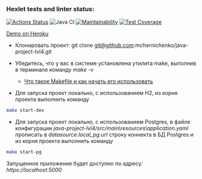 ### Hexlet tests and linter status:
[![Actions Status](https://github.com/mchernichenko/java-project-lvl4/workflows/hexlet-check/badge.svg)](https://github.com/mchernichenko/java-project-lvl4/actions)
![Java CI](https://github.com/mchernichenko/java-project-lvl4/actions/workflows/java-ci.yml/badge.svg)
[![Maintainability](https://api.codeclimate.com/v1/badges/5493257ef1549804949c/maintainability)](https://codeclimate.com/github/mchernichenko/java-project-lvl4/maintainability)
[![Test Coverage](https://api.codeclimate.com/v1/badges/5493257ef1549804949c/test_coverage)](https://codeclimate.com/github/mchernichenko/java-project-lvl4/test_coverage)

[Demo on Heroku](https://java-project-lvl4.herokuapp.com/)

* Клонировать проект: git clone git@github.com:mchernichenko/java-project-lvl4.git
* Убедитесь, что у вас в системе установлена утилита make, выполнив в терминале команду *make -v*

  * [Что такое Makefile и как начать его использовать](https://guides.hexlet.io/makefile-as-task-runner/)

* Для запуска проект локально, с использованием H2, из корня проекта выполнить команду 
```sh
make start-dev 
```
* Для запуска проект локально, с использованием Postgres, в файле конфигурации *java-project-lvl4/src/main\resources\application.yaml*
прописать в *datasource.local_pg.url* строку коннекта в БД Postgres и из корня проекта выполнить команду
```sh
make start-pg 
``` 

Запущенное приложение будет доступно по адресу: *https://localhost:5000* 
